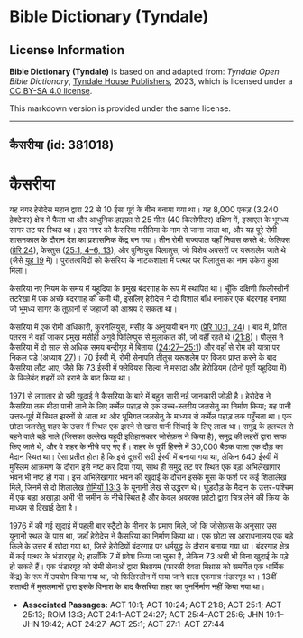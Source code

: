 # Bible Dictionary (Tyndale)

## License Information

**Bible Dictionary (Tyndale)** is based on and adapted from: _Tyndale Open Bible Dictionary_, [Tyndale House Publishers](https://tyndaleopenresources.com/), 2023, which is licensed under a [CC BY-SA 4.0 license](https://creativecommons.org/licenses/by-sa/4.0/legalcode.en).

This markdown version is provided under the same license.



--------------------------------

## कैसरीया (id: 381018)

कैसरीया
=======

यह नगर हेरोदेस महान द्वारा 22 से 10 ईसा पूर्व के बीच बनाया गया था। यह 8,000 एकड़ (3,240 हेक्टेयर) क्षेत्र में फैला था और आधुनिक हाइफ़ा से 25 मील (40 किलोमीटर) दक्षिण में, इस्राएल के भूमध्य सागर तट पर स्थित था। इस नगर को कैसरिया मरीतिमा के नाम से जाना जाता था, और यह पूरे रोमी शासनकाल के दौरान देश का प्रशासनिक केंद्र बन गया। तीन रोमी राज्यपाल यहाँ निवास करते थे: फेलिक्स ([प्रेरि 24](https://ref.ly/Acts24:1-Acts24:27)), फेस्तुस ([25:1, 4–6, 13](https://ref.ly/Acts25:1,Acts25:4-Acts25:6,Acts25:13)), और पुन्तियुस पिलातुस, जो विशेष अवसरों पर यरूशलेम जाते थे (जैसे [यूह 19](https://ref.ly/John19:1-John19:42) में)। पुरातत्वविदों को कैसरिया के नाटकशाला में पत्थर पर पिलातुस का नाम उकेरा हुआ मिला।

कैसरिया नए नियम के समय में यहूदिया के प्रमुख बंदरगाह के रूप में स्थापित था। चूँकि दक्षिणी फिलीस्तीनी तटरेखा में एक अच्छे बंदरगाह की कमी थी, इसलिए हेरोदेस ने दो विशाल बाँध बनाकर एक बंदरगाह बनाया जो भूमध्य सागर के तूफ़ानों से जहाजों को आश्रय दे सकता था।

कैसरिया में एक रोमी अधिकारी, कुरनेलियुस, मसीह के अनुयायी बन गए ([प्रेरि 10:1, 24](https://ref.ly/Acts10:1,Acts10:24))। बाद में, प्रेरित पतरस ने वहाँ जाकर प्रमुख मसीही अगुवे फिलिप्पुस से मुलाकात की, जो वहीं रहते थे ([21:8](https://ref.ly/Acts21:8))। पौलुस ने कैसरिया में दो साल से अधिक समय बन्दीगृह में बिताया ([24:27–25:1](https://ref.ly/Acts24:27-Acts25:1)) और वहाँ से रोम की यात्रा पर निकल पड़े (अध्याय [27](https://ref.ly/Acts27:1-Acts27:44))। 70 ईस्वी में, रोमी सेनापति तीतुस यरूशलेम पर विजय प्राप्त करने के बाद कैसरिया लौट आए, जैसे कि 73 ईस्वी में फ्लेवियस सिल्वा ने मसादा और हेरोडियम (दोनों पूर्वी यहूदिया में) के किलेबंद शहरों को हराने के बाद किया था।

1971 से लगातार हो रही खुदाई ने कैसरिया के बारे में बहुत सारी नई जानकारी जोड़ी है। हेरोदेस ने कैसरिया तक मीठा पानी लाने के लिए कर्मेल पहाड़ से एक उच्च\-स्तरीय जलसेतु का निर्माण किया; यह पानी उत्तर\-पूर्व में स्थित झरनों से आता था और भूमिगत जलसेतु के माध्यम से कर्मेल पहाड़ तक पहुँचता था। एक छोटा जलसेतु शहर के उत्तर में स्थित एक झरने से खारा पानी सिंचाई के लिए लाता था। समुद्र के हलचल से बहने वाले बड़े नाले (जिसका उल्लेख यहूदी इतिहासकार जोसेफ़स ने किया है), समुद्र की लहरों द्वारा साफ किए जाते थे, और वे शहर के नीचे पाए गए हैं। शहर के पूर्वी हिस्से में 30,000 बैठक वाला एक दौड़ का मैदान स्थित था। ऐसा प्रतीत होता है कि इसे दूसरी सदी ईस्वी में बनाया गया था, लेकिन 640 ईस्वी में मुस्लिम आक्रमण के दौरान इसे नष्ट कर दिया गया, साथ ही समुद्र तट पर स्थित एक बड़ा अभिलेखागार भवन भी नष्ट हो गया। इस अभिलेखागार भवन की खुदाई के दौरान इसके मूसा के फर्श पर कई शिलालेख मिले, जिनमें से दो शिलालेख [रोमियों 13:3](https://ref.ly/Rom13:3) के यूनानी लेख से उद्धरण थे। घुड़दौड़ के मैदान के उत्तर\-पश्चिम में एक बड़ा अखाड़ा अभी भी जमीन के नीचे स्थित है और केवल अवरक्त फ़ोटो द्वारा चित्र लेने की क्रिया के माध्यम से दिखाई देता है।

1976 में की गई खुदाई में पहली बार स्ट्रैटो के मीनार के प्रमाण मिले, जो कि जोसेफ़स के अनुसार उस यूनानी स्थल के पास था, जहाँ हेरोदेस ने कैसरिया का निर्माण किया था। एक छोटा सा आराधनालय एक बड़े किले के उत्तर में खोदा गया था, जिसे हेरोदियों बंदरगाह पर धर्मयुद्ध के दौरान बनाया गया था। बंदरगाह क्षेत्र में कई पत्थर के भंडारगृह थे; हालाँकि 7 में प्रवेश किया जा चुका है, लेकिन 73 अभी भी बिना खुदाई के पड़े हो सकते हैं। एक भंडारगृह को रोमी सेनाओं द्वारा मिथ्रायम (फारसी देवता मिथ्रास को समर्पित एक धार्मिक केंद्र) के रूप में उपयोग किया गया था, जो फिलिस्तीन में पाया जाने वाला एकमात्र भंडारगृह था। 13वीं शताब्दी में मुसलमानों द्वारा इसके विनाश के बाद कैसरिया शहर का पुनर्निर्माण नहीं किया गया था।

* **Associated Passages:** ACT 10:1; ACT 10:24; ACT 21:8; ACT 25:1; ACT 25:13; ROM 13:3; ACT 24:1–ACT 24:27; ACT 25:4–ACT 25:6; JHN 19:1–JHN 19:42; ACT 24:27–ACT 25:1; ACT 27:1–ACT 27:44

